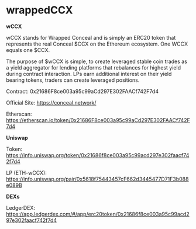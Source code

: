 # wrappedCCX


**wCCX**

wCCX stands for Wrapped Conceal and is simply an ERC20 token that represents the real Conceal $CCX on the Ethereum ecosystem. One WCCX equals one $CCX.

The purpose of $wCCX is simple, to create leveraged stable coin trades as a yield aggregator for lending platforms that rebalances for highest yield during contract interaction. LPs earn additional interest on their yield bearing tokens, traders can create leveraged positions.

Contract: 0x21686F8ce003a95c99aCd297E302FAACf742F7d4

Official Site: https://conceal.network/ 

Etherscan: https://etherscan.io/token/0x21686F8ce003a95c99aCd297E302FAACf742F7d4


**Uniswap**

Token: https://info.uniswap.org/token/0x21686f8ce003a95c99acd297e302faacf742f7d4

LP (ETH-wCCX): https://info.uniswap.org/pair/0x5618f75443457cF662d3445477D71F3b088e089B

**DEXs**

LedgerDEX: https://app.ledgerdex.com/#/app/erc20token/0x21686f8ce003a95c99acd297e302faacf742f7d4

